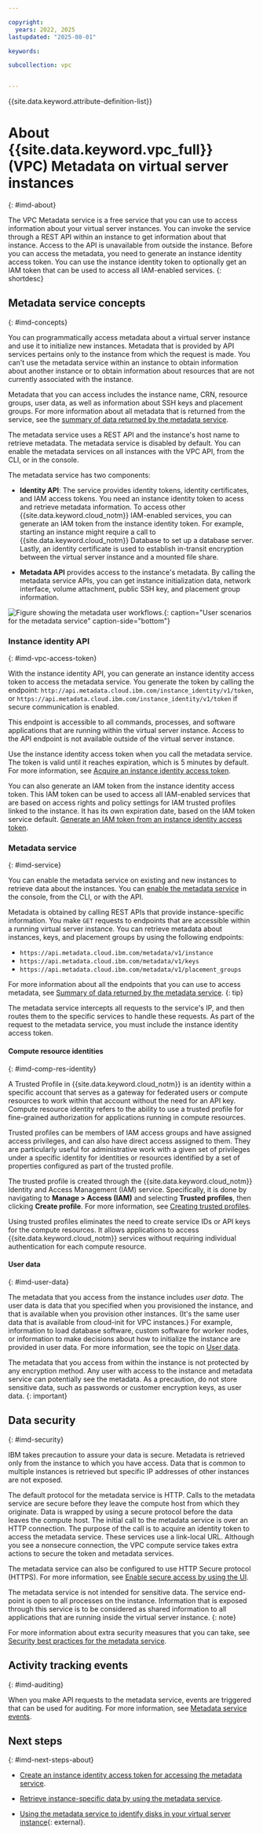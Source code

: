 ```yaml
---

copyright:
  years: 2022, 2025
lastupdated: "2025-08-01"

keywords:

subcollection: vpc


---
```


{{site.data.keyword.attribute-definition-list}}

# About {{site.data.keyword.vpc_full}} (VPC) Metadata on virtual server instances
{: #imd-about}

The VPC Metadata service is a free service that you can use to access information about your virtual server instances. You can invoke the service through a REST API within an instance to get information about that instance. Access to the API is unavailable from outside the instance. Before you can access the metadata, you need to generate an instance identity access token. You can use the instance identity token to optionally get an IAM token that can be used to access all IAM-enabled services.
{: shortdesc}

## Metadata service concepts
{: #imd-concepts}

You can programmatically access metadata about a virtual server instance and use it to initialize new instances. Metadata that is provided by API services pertains only to the instance from which the request is made. You can't use the metadata service within an instance to obtain information about another instance or to obtain information about resources that are not currently associated with the instance.

Metadata that you can access includes the instance name, CRN, resource groups, user data, as well as information about SSH keys and placement groups. For more information about all metadata that is returned from the service, see the [summary of data returned by the metadata service](/docs/vpc?topic=vpc-imd-metadata-summary).

The metadata service uses a REST API and the instance's host name to retrieve metadata. The metadata service is disabled by default. You can enable the metadata services on all instances with the VPC API, from the CLI, or in the console.

The metadata service has two components:

* **Identity API**: The service provides identity tokens, identity certificates, and IAM access tokens. You need an instance identity token to acess and retrieve metadata information. To access other {{site.data.keyword.cloud_notm}} IAM-enabled services, you can generate an IAM token from the instance identity token. For example, starting an instance might require a call to {{site.data.keyword.cloud_notm}} Database to set up a database server. Lastly, an identity certificate is used to establish in-transit encryption between the virtual server instance and a mounted file share.

* **Metadata API** provides access to the instance's metadata. By calling the metadata service APIs, you can get instance initialization data, network interface, volume attachment, public SSH key, and placement group information.

![Figure showing the metadata user workflows.](/images/metadata-service-user-workflow.png "Figure showing the metadata user workflows."){: caption="User scenarios for the metadata service" caption-side="bottom"}

### Instance identity API 
{: #imd-vpc-access-token}

With the instance identity API, you can generate an instance identity access token to access the metadata service. You generate the token by calling the endpoint: `http://api.metadata.cloud.ibm.com/instance_identity/v1/token`, or `https://api.metadata.cloud.ibm.com/instance_identity/v1/token` if secure communication is enabled. 

This endpoint is accessible to all commands, processes, and software applications that are running within the virtual server instance. Access to the API endpoint is not available outside of the virtual server instance.

Use the instance identity access token when you call the metadata service. The token is valid until it reaches expiration, which is 5 minutes by default. For more information, see [Acquire an instance identity access token](/docs/vpc?topic=vpc-imd-identity-operations#imd-json-token).

You can also generate an IAM token from the instance identity access token. This IAM token can be used to access all IAM-enabled services that are based on access rights and policy settings for IAM trusted profiles linked to the instance. It has its own expiration date, based on the IAM token service default. [Generate an IAM token from an instance identity access token](/docs/vpc?topic=vpc-imd-identity-operations#imd-token-exchange).

### Metadata service
{: #imd-service}

You can enable the metadata service on existing and new instances to retrieve data about the instances. You can [enable the metadata service](/docs/vpc?topic=vpc-imd-configure-service&interface=ui#imd-metadata-service-enable) in the console, from the CLI, or with the API.

Metadata is obtained by calling REST APIs that provide instance-specific information. You make `GET` requests to endpoints that are accessible within a running virtual server instance. You can retrieve metadata about instances, keys, and placement groups by using the following endpoints:

* `https://api.metadata.cloud.ibm.com/metadata/v1/instance`
* `https://api.metadata.cloud.ibm.com/metadata/v1/keys`
* `https://api.metadata.cloud.ibm.com/metadata/v1/placement_groups`

For more information about all the endpoints that you can use to access metadata, see [Summary of data returned by the metadata service](/docs/vpc?topic=vpc-imd-metadata-summary).
{: tip}

The metadata service intercepts all requests to the service's IP, and then routes them to the specific services to handle these requests. As part of the request to the metadata service, you must include the instance identity access token.

#### Compute resource identities
{: #imd-comp-res-identity}

A Trusted Profile in {{site.data.keyword.cloud_notm}} is an identity within a specific account that serves as a gateway for federated users or compute resources to work within that account without the need for an API key. Compute resource identity refers to the ability to use a trusted profile for fine-grained authorization for applications running in compute resources.

Trusted profiles can be members of IAM access groups and have assigned access privileges, and can also have direct access assigned to them. They are particularly useful for administrative work with a given set of privileges under a specific identity for identities or resources identified by a set of properties configured as part of the trusted profile.

The trusted profile is created through the {{site.data.keyword.cloud_notm}} Identity and Access Management (IAM) service. Specifically, it is done by navigating to **Manage > Access (IAM)** and selecting **Trusted profiles**, then clicking **Create profile**. For more information, see [Creating trusted profiles](/docs/account?topic=account-create-trusted-profile).

Using trusted profiles eliminates the need to create service IDs or API keys for the compute resources. It allows applications to access {{site.data.keyword.cloud_notm}} services without requiring individual authentication for each compute resource.

#### User data
{: #imd-user-data}

The metadata that you access from the instance includes _user data_. The user data is data that you specified when you provisioned the instance, and that is available when you provision other instances. (It's the same user data that is available from cloud-init for VPC instances.) For example, information to load database software, custom software for worker nodes, or information to make decisions about how to initialize the instance are provided in user data. For more information, see the topic on [User data](/docs/vpc?topic=vpc-user-data).

The metadata that you access from within the instance is not protected by any encryption method. Any user with access to the instance and metadata service can potentially see the metadata. As a precaution, do not store sensitive data, such as passwords or customer encryption keys, as user data.
{: important}

## Data security
{: #imd-security}

IBM takes precaution to assure your data is secure. Metadata is retrieved only from the instance to which you have access. Data that is common to multiple instances is retrieved but specific IP addresses of other instances are not exposed.

The default protocol for the metadata service is HTTP. Calls to the metadata service are secure before they leave the compute host from which they originate. Data is wrapped by using a secure protocol before the data leaves the compute host. The initial call to the metadata service is over an HTTP connection. The purpose of the call is to acquire an identity token to access the metadata service. These services use a link-local URL. Although you see a nonsecure connection, the VPC compute service takes extra actions to secure the token and metadata services.

The metadata service can also be configured to use HTTP Secure protocol (HTTPS). For more information, see [Enable secure access by using the UI](/docs/vpc?topic=vpc-imd-configure-service&interface=ui#secure-access-ui).

The metadata service is not intended for sensitive data. The service end-point is open to all processes on the instance. Information that is exposed through this service is to be considered as shared information to all applications that are running inside the virtual server instance.
{: note}

For more information about extra security measures that you can take, see [Security best practices for the metadata service](/docs/vpc?topic=vpc-imd-security-best-practices).

## Activity tracking events
{: #imd-auditing}

When you make API requests to the metadata service, events are triggered that can be used for auditing. For more information, see [Metadata service events](/docs/vpc?topic=vpc-at_events#events-metadata).

## Next steps
{: #imd-next-steps-about}

* [Create an instance identity access token for accessing the metadata service](/docs/vpc?topic=vpc-imd-identity-operations).

* [Retrieve instance-specific data by using the metadata service](/docs/vpc?topic=vpc-imd-access-instance-metadata).

* [Using the metadata service to identify disks in your virtual server instance](https://www.ibm.com/products/tutorials/using-the-metadata-service-to-identify-disks-in-your-vsi-with-ibm-cloud-vpc){: external}.
